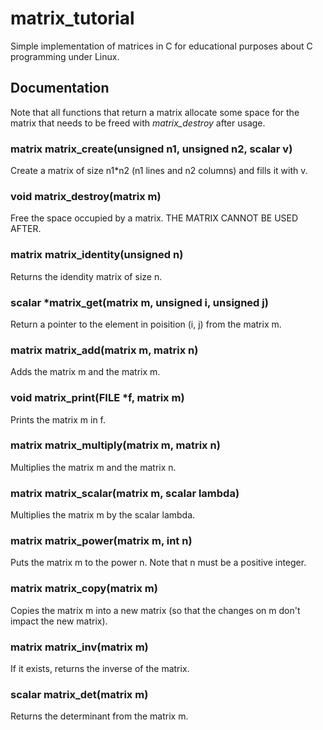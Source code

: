 # matrix_tutorial
Simple implementation of matrices in C for educational purposes about C programming under Linux.

## Documentation
Note that all functions that return a matrix allocate some space for the matrix that needs to be freed with *matrix_destroy* after usage.

### matrix matrix_create(unsigned n1, unsigned n2, scalar v)
Create a matrix of size n1*n2 (n1 lines and n2 columns) and fills it with v.

### void matrix_destroy(matrix m)
Free the space occupied by a matrix. THE MATRIX CANNOT BE USED AFTER.

### matrix matrix_identity(unsigned n)
Returns the idendity matrix of size n.

### scalar *matrix_get(matrix m, unsigned i, unsigned j)
Return a pointer to the element in poisition (i, j) from the matrix m.

### matrix matrix_add(matrix m, matrix n)
Adds the matrix m and the matrix m.

### void matrix_print(FILE *f, matrix m)
Prints the matrix m in f.

### matrix matrix_multiply(matrix m, matrix n)
Multiplies the matrix m and the matrix n.

### matrix matrix_scalar(matrix m, scalar lambda)
Multiplies the matrix m by the scalar lambda.

### matrix matrix_power(matrix m, int n)
Puts the matrix m to the power n. Note that n must be a positive integer.

### matrix matrix_copy(matrix m)
Copies the matrix m into a new matrix (so that the changes on m don't impact the new matrix).

### matrix matrix_inv(matrix m)
If it exists, returns the inverse of the matrix.

### scalar matrix_det(matrix m)
Returns the determinant from the matrix m.